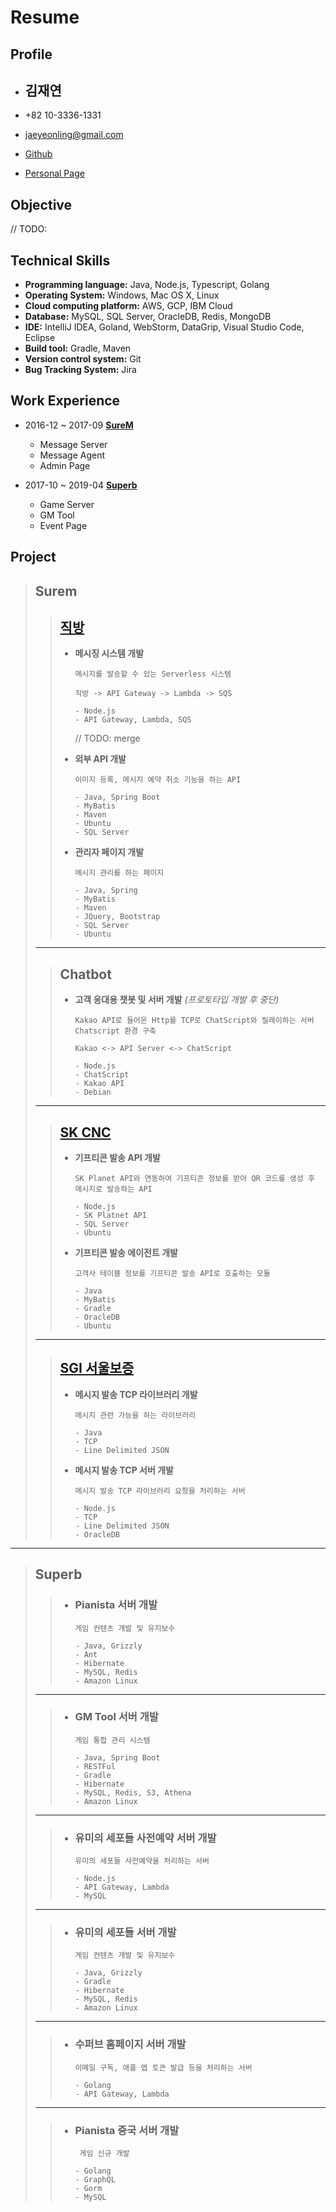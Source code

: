 # Resume

## Profile

-  ## 김재연

- +82 10-3336-1331

- <jaeyeonling@gmail.com>

- [Github](https://github.com/jaeyeonling)

- [Personal Page](https://http://jaeyeonling.github.io)

  

## Objective

// TODO: 



## Technical Skills

- **Programming language:** Java, Node.js, Typescript, Golang
- **Operating System:** Windows, Mac OS X, Linux
- **Cloud computing platform:** AWS, GCP, IBM Cloud
- **Database:** MySQL, SQL Server, OracleDB, Redis, MongoDB
- **IDE:** IntelliJ IDEA, Goland, WebStorm, DataGrip, Visual Studio Code, Eclipse
- **Build tool:** Gradle, Maven
- **Version control system:** Git
- **Bug Tracking System:** Jira



## Work Experience

- 2016-12 ~ 2017-09		**[SureM](https://www.surem.co.kr)**
  - Message Server
  - Message Agent
  - Admin Page

- 2017-10 ~ 2019-04		**[Superb](https://superbcorp.com/)**
  - Game Server
  - GM Tool
  - Event Page



## Project

> ## **Surem**
>
>> ## [직방](https://www.zigbang.com)
>>
>> - **메시징 시스템 개발**
>>
>>   ```
>>   메시지를 발송할 수 있는 Serverless 시스템
>>   
>>   직방 -> API Gateway -> Lambda -> SQS
>>   
>>   - Node.js
>>   - API Gateway, Lambda, SQS
>>   ```
>>
>>   // TODO: merge
>>
>> - **외부 API 개발**
>>
>>   ```
>>   이미지 등록, 메시지 예약 취소 기능을 하는 API
>>   
>>   - Java, Spring Boot
>>   - MyBatis
>>   - Maven
>>   - Ubuntu
>>   - SQL Server
>>   ```
>>
>> - **관리자 페이지 개발**
>>
>>   ```
>>   메시지 관리를 하는 페이지
>>   
>>   - Java, Spring
>>   - MyBatis
>>   - Maven
>>   - JQuery, Bootstrap
>>   - SQL Server
>>   - Ubuntu
>>   ```
> ---
>> ## Chatbot
>>
>> - **고객 응대용 챗봇 및 서버 개발** *(프로토타입 개발 후 중단)*
>>
>>   ```
>>   Kakao API로 들어온 Http를 TCP로 ChatScript와 릴레이하는 서버
>>   Chatscript 환경 구축
>>   
>>   Kakao <-> API Server <-> ChatScript
>>   
>>   - Node.js
>>   - ChatScript
>>   - Kakao API
>>   - Debian
>>   ```
> ---
>> ## [SK CNC](https://recruit.skcc.co.kr)
>>
>> - **기프티콘 발송 API 개발**
>>
>>   ```
>>   SK Planet API와 연동하여 기프티콘 정보를 받아 QR 코드를 생성 후 메시지로 발송하는 API
>>   
>>   - Node.js
>>   - SK Platnet API
>>   - SQL Server
>>   - Ubuntu
>>   ```
>>
>> - **기프티콘 발송 에이전트 개발**
>>
>>   ```
>>   고객사 테이블 정보를 기프티콘 발송 API로 호출하는 모듈
>>   
>>   - Java
>>   - MyBatis
>>   - Gradle
>>   - OracleDB
>>   - Ubuntu
>>   ```
> ---
>> ## [SGI 서울보증](https://www.ksgi.or.kr)
>>
>> - **메시지 발송 TCP 라이브러리 개발**
>>
>>   ```
>>   메시지 관련 가능을 하는 라이브러리
>>   
>>   - Java
>>   - TCP
>>   - Line Delimited JSON
>>   ```
>>
>> - **메시지 발송 TCP 서버 개발**
>>
>>   ```
>>   메시지 발송 TCP 라이브러리 요청을 처리하는 서버
>>   
>>   - Node.js
>>   - TCP
>>   - Line Delimited JSON
>>   - OracleDB
>>   ```
---
> ## Superb
>
>> - ### Pianista 서버 개발
>>
>>   ```
>>   게임 컨텐츠 개발 및 유지보수
>>     
>>   - Java, Grizzly
>>   - Ant
>>   - Hibernate
>>   - MySQL, Redis
>>   - Amazon Linux
>>   ```
> ---
>> - ### GM Tool 서버 개발
>>
>>   ```
>>   게임 통합 관리 시스템
>>     
>>   - Java, Spring Boot
>>   - RESTFul
>>   - Gradle
>>   - Hibernate
>>   - MySQL, Redis, S3, Athena
>>   - Amazon Linux
>>   ```
> ---
>> - ### 유미의 세포들 사전예약 서버 개발
>>
>>   ```
>>   유미의 세포들 사전예약을 처리하는 서버
>>   
>>   - Node.js
>>   - API Gateway, Lambda
>>   - MySQL
>>   ```
> ---
>> - ### 유미의 세포들 서버 개발
>>
>>   ```
>>   게임 컨텐츠 개발 및 유지보수
>>   
>>   - Java, Grizzly
>>   - Gradle
>>   - Hibernate
>>   - MySQL, Redis
>>   - Amazon Linux
>>   ```
> ---
>> - ### 수퍼브 홈페이지 서버 개발
>>
>>   ```
>>   이메일 구독, 애플 맵 토큰 발급 등을 처리하는 서버
>>   
>>   - Golang
>>   - API Gateway, Lambda
>>   ```
> ---
>> - ### Pianista 중국 서버 개발
>>
>>   ```
>>    게임 신규 개발
>>   
>>   - Golang
>>   - GraphQL
>>   - Gorm
>>   - MySQL
>>   ```
